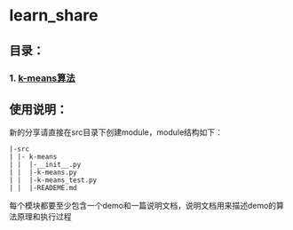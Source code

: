 # learn_share
## 目录：
### 1. <a href='#'>k-means算法</a>

## 使用说明：
  新的分享请直接在src目录下创建module，module结构如下：
  ```
  |-src
  | |- k-means
  | |  |-__init__.py
  | |  |-k-means.py
  | |  |-k-means_test.py
  | |  |-READEME.md
  ```
  每个模块都要至少包含一个demo和一篇说明文档，说明文档用来描述demo的算法原理和执行过程
